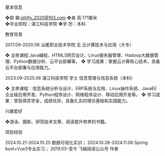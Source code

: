基本信息

❖邮 箱:jdhfly_2020@163.com·❖身 高:171厘米  
❖毕业院校：湛江科技学院   ❖学 历：本科

教育背景

2017.09-2020.06 汕尾职业技术学院 无 云计算技术与应用（大专）

❖ 主修课程:Java编程、HTML5网页设计、Linux服务器管理、Hadoop大数据管理、Python数据分析、云平台部署等。
❖ 学习成果：掌握云计算核心技术，具备云平台部署与应用能力。

2023.09-2025.06 湛江科技学院 学士 信息管理与信息系统（本科）

❖ 主修课程：信息系统分析与设计、ERP系统与应用、Linux操作系统、JavaEE企业级应用开发、Python程序设计、网络程序设计、移动应用开发等。
❖ 学习成果：曾获得奖学金，成绩优异，具备扎实的理论基础和实践能力。

兴趣爱好

❖游泳、摄影、研究技术文章、阅读提升修养的书籍。


项目经验 

2024.10.21-2024.10.25 数据可视化实训；
2024.10.28-2024.11.06 Spring boot+Vue3专业实习；
2019.03-至今 飞越阅读公众号 作者 
